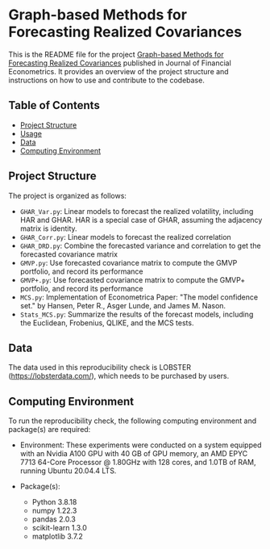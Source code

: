 # Graph-based Methods for Forecasting Realized Covariances

This is the README file for the project [Graph-based Methods for Forecasting Realized Covariances](https://academic.oup.com/jfec/advance-article/doi/10.1093/jjfinec/nbae026/7889003) published in Journal of Financial Econometrics. It provides an overview of the project structure and instructions on how to use and contribute to the codebase.

## Table of Contents

- [Project Structure](#project-structure)
- [Usage](#usage)
- [Data](#data)
- [Computing Environment](#computing-environment)

## Project Structure

The project is organized as follows:
- `GHAR_Var.py`: Linear models to forecast the realized volatility, including HAR and GHAR. HAR is a special case of GHAR, assuming the adjacency matrix is identity.
- `GHAR_Corr.py`: Linear models to forecast the realized correlation
- `GHAR_DRD.py`: Combine the forecasted variance and correlation to get the forecasted covariance matrix
- `GMVP.py`: Use forecasted covariance matrix to compute the GMVP portfolio, and record its performance
- `GMVP+.py`: Use forecasted covariance matrix to compute the GMVP+ portfolio, and record its performance
- `MCS.py`: Implementation of Econometrica Paper: "The model confidence set." by Hansen, Peter R., Asger Lunde, and James M. Nason. 
- `Stats_MCS.py`: Summarize the results of the forecast models, including the Euclidean, Frobenius, QLIKE, and the MCS tests.


## Data
The data used in this reproducibility check is LOBSTER (https://lobsterdata.com/), which needs to be purchased by users.

## Computing Environment
To run the reproducibility check, the following computing environment and package(s) are required:
- Environment: These experiments were conducted on a system equipped with an Nvidia A100 GPU with 40 GB of GPU memory, an AMD EPYC 7713 64-Core Processor @ 1.80GHz with 128 cores, and 1.0TB of RAM, running Ubuntu 20.04.4 LTS. 

- Package(s): 
    - Python 3.8.18
    - numpy 1.22.3
    - pandas 2.0.3
    - scikit-learn 1.3.0
    - matplotlib 3.7.2
